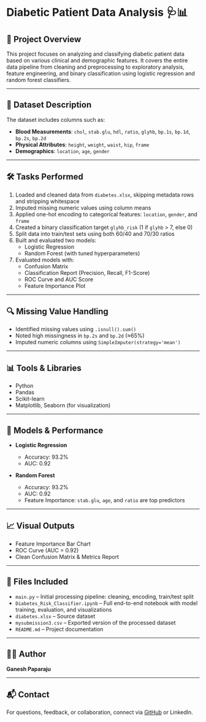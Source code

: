 # Diabetic Patient Data Analysis 🩺📊

## 📌 Project Overview
This project focuses on analyzing and classifying diabetic patient data based on various clinical and demographic features. It covers the entire data pipeline from cleaning and preprocessing to exploratory analysis, feature engineering, and binary classification using logistic regression and random forest classifiers.

---

## 📂 Dataset Description
The dataset includes columns such as:
- **Blood Measurements**: `chol`, `stab.glu`, `hdl`, `ratio`, `glyhb`, `bp.1s`, `bp.1d`, `bp.2s`, `bp.2d`
- **Physical Attributes**: `height`, `weight`, `waist`, `hip`, `frame`
- **Demographics**: `location`, `age`, `gender`

---

## 🛠️ Tasks Performed
1. Loaded and cleaned data from `diabetes.xlsx`, skipping metadata rows and stripping whitespace
2. Imputed missing numeric values using column means
3. Applied one-hot encoding to categorical features: `location`, `gender`, and `frame`
4. Created a binary classification target `glyhb_risk` (1 if `glyhb` > 7, else 0)
5. Split data into train/test sets using both 60/40 and 70/30 ratios
6. Built and evaluated two models:
   - Logistic Regression
   - Random Forest (with tuned hyperparameters)
7. Evaluated models with:
   - Confusion Matrix
   - Classification Report (Precision, Recall, F1-Score)
   - ROC Curve and AUC Score
   - Feature Importance Plot

---

## 🔍 Missing Value Handling
- Identified missing values using `.isnull().sum()`
- Noted high missingness in `bp.2s` and `bp.2d` (≈65%)
- Imputed numeric columns using `SimpleImputer(strategy='mean')`

---

## 📊 Tools & Libraries
- Python
- Pandas
- Scikit-learn
- Matplotlib, Seaborn (for visualization)

---

## 🧠 Models & Performance
- **Logistic Regression**
  - Accuracy: 93.2%
  - AUC: 0.92

- **Random Forest**
  - Accuracy: 93.2%
  - AUC: 0.92
  - Feature Importance: `stab.glu`, `age`, and `ratio` are top predictors

---

## 📈 Visual Outputs
- Feature Importance Bar Chart
- ROC Curve (AUC = 0.92)
- Clean Confusion Matrix & Metrics Report

---

## 📁 Files Included
- `main.py` – Initial processing pipeline: cleaning, encoding, train/test split
- `Diabetes_Risk_Classifier.ipynb` – Full end-to-end notebook with model training, evaluation, and visualizations
- `diabetes.xlsx` – Source dataset
- `mysubmission3.csv` – Exported version of the processed dataset
- `README.md` – Project documentation

---

## 👨‍💻 Author
**Ganesh Paparaju**

---

## 📬 Contact
For questions, feedback, or collaboration, connect via [GitHub](https://github.com/GaneshPaparaju) or LinkedIn.
